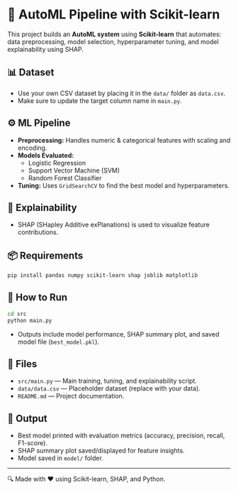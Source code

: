 # 🤖 AutoML Pipeline with Scikit-learn

This project builds an **AutoML system** using **Scikit-learn** that automates:
data preprocessing, model selection, hyperparameter tuning, and model explainability using SHAP.

## 📊 Dataset

- Use your own CSV dataset by placing it in the `data/` folder as `data.csv`.
- Make sure to update the target column name in `main.py`.

## ⚙️ ML Pipeline

- **Preprocessing:** Handles numeric & categorical features with scaling and encoding.
- **Models Evaluated:**
  - Logistic Regression
  - Support Vector Machine (SVM)
  - Random Forest Classifier
- **Tuning:** Uses `GridSearchCV` to find the best model and hyperparameters.

## 🧠 Explainability

- SHAP (SHapley Additive exPlanations) is used to visualize feature contributions.

## 📦 Requirements

```bash
pip install pandas numpy scikit-learn shap joblib matplotlib
```

## 🚀 How to Run

```bash
cd src
python main.py
```

- Outputs include model performance, SHAP summary plot, and saved model file (`best_model.pkl`).

## 📁 Files

- `src/main.py` — Main training, tuning, and explainability script.
- `data/data.csv` — Placeholder dataset (replace with your data).
- `README.md` — Project documentation.

## 🏁 Output

- Best model printed with evaluation metrics (accuracy, precision, recall, F1-score).
- SHAP summary plot saved/displayed for feature insights.
- Model saved in `model/` folder.

---

🔍 Made with ❤️ using Scikit-learn, SHAP, and Python.
